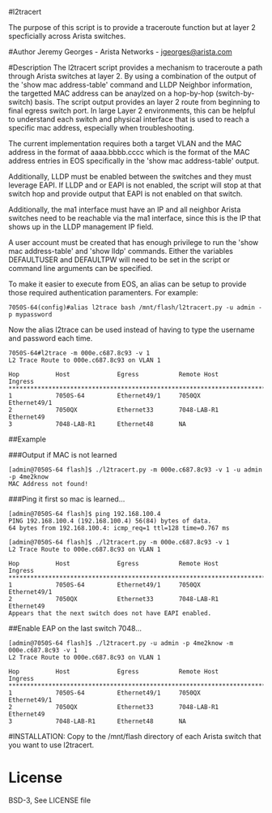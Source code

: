 #l2tracert


The purpose of this script is to provide a traceroute function but at layer 2 specficially across Arista switches. 


#Author
Jeremy Georges - Arista Networks   - jgeorges@arista.com

#Description
The l2tracert script provides a mechanism to traceroute a path through Arista switches at layer 2. By using a combination of 
the output of the 'show mac address-table' command and LLDP Neighbor information, the targetted MAC address can be
anaylzed on a hop-by-hop (switch-by-switch) basis. The script output provides an layer 2 route from beginning to final egress switch port.
In large Layer 2 environments, this can be helpful to understand each switch and physical interface  that is used to reach
a specific mac address, especially when troubleshooting.

The current implementation requires both a target VLAN and the MAC address in the format of aaaa.bbbb.cccc which is the format
of the MAC address entries in EOS specifically in the 'show mac address-table' output.

Additionally, LLDP must be enabled between the switches and they must leverage EAPI.
If LLDP and or EAPI is not enabled, the script will stop at that switch hop and provide output that EAPI is not enabled on that switch.

Additionally, the ma1 interface must have an IP and all neighbor Arista switches need to be reachable via the ma1 interface,
since this is the IP that shows up in the LLDP management IP field.


A user account must be created that has enough privilege to run the 'show mac address-table' and 'show lldp' commands.
Either the variables DEFAULTUSER and DEFAULTPW will need to be set in the script or command line arguments can be specified.

To make it easier to execute from EOS, an alias can be setup to provide those required authentication paramenters.
For example:


    7050S-64(config)#alias l2trace bash /mnt/flash/l2tracert.py -u admin -p mypassword


Now the alias l2trace can be used instead of having to type the username and password each time.<br>


    7050S-64#l2trace -m 000e.c687.8c93 -v 1
    L2 Trace Route to 000e.c687.8c93 on VLAN 1

    Hop          Host             Egress           Remote Host      Ingress
    ********************************************************************************
    1            7050S-64         Ethernet49/1     7050QX           Ethernet49/1
    2            7050QX           Ethernet33       7048-LAB-R1      Ethernet49
    3            7048-LAB-R1      Ethernet48       NA

##Example

###Output if MAC is not learned


    [admin@7050S-64 flash]$ ./l2tracert.py -m 000e.c687.8c93 -v 1 -u admin -p 4me2know
    MAC Address not found!


###Ping it first so mac is learned...


    [admin@7050S-64 flash]$ ping 192.168.100.4
    PING 192.168.100.4 (192.168.100.4) 56(84) bytes of data.
    64 bytes from 192.168.100.4: icmp_req=1 ttl=128 time=0.767 ms

    [admin@7050S-64 flash]$ ./l2tracert.py -m 000e.c687.8c93 -v 1
    L2 Trace Route to 000e.c687.8c93 on VLAN 1
 
    Hop          Host             Egress           Remote Host      Ingress         
    ********************************************************************************
    1            7050S-64         Ethernet49/1     7050QX           Ethernet49/1    
    2            7050QX           Ethernet33       7048-LAB-R1      Ethernet49      
    Appears that the next switch does not have EAPI enabled.


##Enable EAP on the last switch 7048...


    [admin@7050S-64 flash]$ ./l2tracert.py -u admin -p 4me2know -m 000e.c687.8c93 -v 1
    L2 Trace Route to 000e.c687.8c93 on VLAN 1
 
    Hop          Host             Egress           Remote Host      Ingress         
    ********************************************************************************
    1            7050S-64         Ethernet49/1     7050QX           Ethernet49/1    
    2            7050QX           Ethernet33       7048-LAB-R1      Ethernet49      
    3            7048-LAB-R1      Ethernet48       NA                               


#INSTALLATION:
Copy to the /mnt/flash directory of each Arista switch that you want to use l2tracert.



License
=======
BSD-3, See LICENSE file
